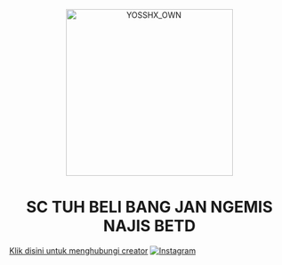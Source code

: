 <div align="center">
<img src="https://i.postimg.cc/jSRccKKS/20220929-190756.jpg" alt="YOSSHX_OWN" width="300" />

</p>
<h1 align="center">SC TUH BELI BANG JAN NGEMIS NAJIS BETD</h1>
</div>
<a href="https://wa.me/62895630961265">Klik disini untuk menghubungi creator</a>
<a href="httts://instagram.com/_yosshx"><img title="Instagram " src="https://img.shields.io/badge/Instagram-Hyzerr.svg?style=for-the-badge&logo=instagram" /></a>
<h4 align="center">
</h4>
</p>
